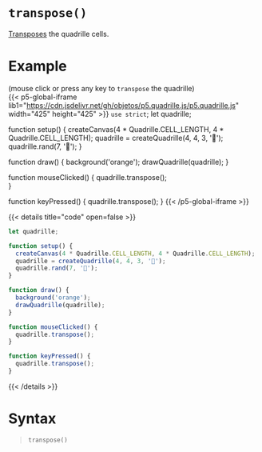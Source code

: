 # `transpose()`

[Transposes](https://en.wikipedia.org/wiki/Transpose) the quadrille cells.

# Example

(mouse click or press any key to `transpose` the quadrille)  
{{< p5-global-iframe lib1="https://cdn.jsdelivr.net/gh/objetos/p5.quadrille.js/p5.quadrille.js" width="425" height="425" >}}
`use strict`;
let quadrille;

function setup() {
  createCanvas(4 * Quadrille.CELL_LENGTH, 4 * Quadrille.CELL_LENGTH);
  quadrille = createQuadrille(4, 4, 3, '🚀');
  quadrille.rand(7, '🐒');
}

function draw() {
  background('orange');
  drawQuadrille(quadrille);
}

function mouseClicked() {
  quadrille.transpose();  
}

function keyPressed() {
  quadrille.transpose();
}
{{< /p5-global-iframe >}}

{{< details title="code" open=false >}}
```js
let quadrille;

function setup() {
  createCanvas(4 * Quadrille.CELL_LENGTH, 4 * Quadrille.CELL_LENGTH);
  quadrille = createQuadrille(4, 4, 3, '🚀');
  quadrille.rand(7, '🐒');
}

function draw() {
  background('orange');
  drawQuadrille(quadrille);
}

function mouseClicked() {
  quadrille.transpose();  
}

function keyPressed() {
  quadrille.transpose();
}
```
{{< /details >}}

# Syntax

> `transpose()`